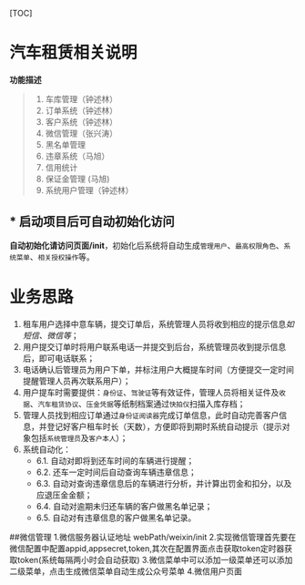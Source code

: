 
[TOC]

# 汽车租赁相关说明
**功能描述**

> 1. 车库管理（钟述林）
> 2. 订单系统（钟述林）
> 3. 客户系统（钟述林）
> 4. 微信管理（张兴涛）
> 5. 黑名单管理
> 6. 违章系统（马旭）
> 7. 信用统计
> 8. 保证金管理 (马旭)
> 9. 系统用户管理（钟述林）

## * 启动项目后可自动初始化访问
**自动初始化请访问页面/init**，初始化后系统将自动生成`管理用户`、`最高权限角色`、`系统菜单`、`相关授权操作`等。

# 业务思路

1. 租车用户选择中意车辆，提交订单后，系统管理人员将收到相应的提示信息*如短信、微信等*；
2. 用户提交订单时将用户联系电话一并提交到后台，系统管理员收到提示信息后，即可电话联系；
3. 电话确认后管理员为用户下单，并标注用户大概提车时间（方便提交一定时间提醒管理人员再次联系用户）；
4. 用户提车时需要提供：`身份证`、`驾驶证`等有效证件，管理人员将相关证件及`收据`、`汽车租赁协议`、`压金凭据`等纸制档案通过`快拍仪`扫描入库存档；
5. 管理人员找到相应订单通过`身份证阅读器`完成订单信息，此时自动完善客户信息，并登记好客户租车时长（天数），方便即将到期时系统自动提示（提示对象包括`系统管理员`及`客户本人`）；
6. 系统自动化：
    * 6.1. 自动对即将到还车时间的车辆进行提醒；
    * 6.2. 还车一定时间后自动查询车辆违章信息；
    * 6.3. 自动对查询违章信息后的车辆进行分析，并计算出罚金和扣分，以及应退压金金额；
    * 6.4. 自动对逾期未归还车辆的客户做黑名单记录；
    * 6.5. 自动对有违章信息的客户做黑名单记录。
    
    
    
    
##微信管理
    1.微信服务器认证地址 webPath/weixin/init
    2.实现微信管理首先要在微信配置中配置appid,appsecret,token,其次在配置界面点击获取token定时器获取token(系统每隔两小时会自动获取)
    3.微信菜单中可以添加一级菜单还可以添加二级菜单，点击生成微信菜单自动生成公众号菜单
    4.微信用户页面